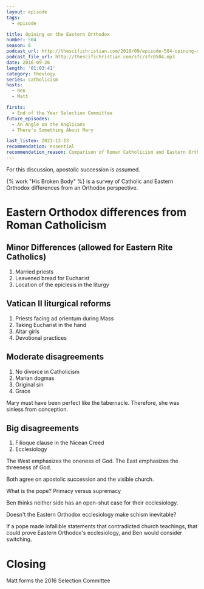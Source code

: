 ```yaml
---
layout: episode
tags:
  - episode

title: Opining on the Eastern Orthodox
number: 504
season: 6
podcast_url: http://thescifichristian.com/2016/09/episode-504-opining-on-the-eastern-orthodox/
podcast_file_url: http://thescifichristian.com/sfc/sfc0504.mp3
date: 2016-09-26
length: '01:03:41'
category: theology
series: catholicism
hosts:
  - Ben
  - Matt

firsts:
  - End of the Year Selection Committee
future_episodes:
  - An Angle on the Anglicans
  - There's Something About Mary

last_listen: 2021-12-13
recommendation: essential
recommendation_reason: Comparison of Roman Catholicism and Eastern Orthodox
---
```


For this discussion, apostolic succession is assumed.

{% work "His Broken Body" %} is a survey of Catholic and Eastern Orthodox differences from an Orthodox perspective.

# Eastern Orthodox differences from Roman Catholicism
## Minor Differences (allowed for Eastern Rite Catholics)

1. Married priests
2. Leavened bread for Eucharist
3. Location of the epiclesis in the liturgy

## Vatican II liturgical reforms

1. Priests facing ad orientum during Mass
2. Taking Eucharist in the hand
3. Altar girls
4. Devotional practices

## Moderate disagreements

1. No divorce in Catholicism
2. Marian dogmas
3. Original sin
4. Grace

Mary must have been perfect like the tabernacle. Therefore, she was sinless from conception.

## Big disagreements
1. Filioque clause in the Nicean Creed
2. Ecclesiology

The West emphasizes the oneness of God. The East emphasizes the threeness of God.

Both agree on apostolic succession and the visible church.

What is the pope? Primacy versus supremacy

Ben thinks neither side has an open-shut case for their ecclesiology.

Doesn't the Eastern Orthodox ecclesiology make schism inevitable?

If a pope made infallible statements that contradicted church teachings, that could prove Eastern Orthodox's ecclesiology, and Ben would consider switching.



# Closing
Matt forms the 2016 Selection Committee